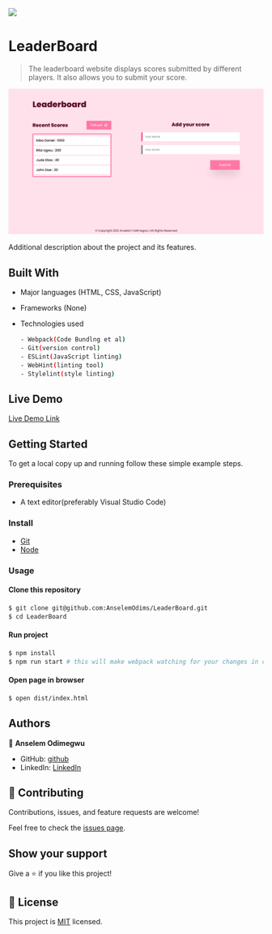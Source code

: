 ![](https://img.shields.io/badge/LeaderBoard-blueviolet)

# LeaderBoard

> The leaderboard website displays scores submitted by different players. It also allows you to submit your score.

![screenshot](./src/images/screenshots/leaderboard.png)

Additional description about the project and its features.

## Built With

- Major languages (HTML, CSS, JavaScript)
- Frameworks (None)
- Technologies used 
  
  ``` bash
  - Webpack(Code Bundlng et al)
  - Git(version control)
  - ESLint(JavaScript linting)
  - WebHint(linting tool)
  - Stylelint(style linting)
  ```

## Live Demo

[Live Demo Link](https://anselemodims.github.io/LeaderBoard/)


## Getting Started

To get a local copy up and running follow these simple example steps.

### Prerequisites
 - A text editor(preferably Visual Studio Code)
### Install
  -  [Git](https://git-scm.com/downloads)
  -  [Node](https://nodejs.org/en/download/)
### Usage
#### Clone this repository

```bash
$ git clone git@github.com:AnselemOdims/LeaderBoard.git
$ cd LeaderBoard
```
#### Run project

```bash
$ npm install
$ npm run start # this will make webpack watching for your changes in code
```

#### Open page in browser
```bash
$ open dist/index.html
```

## Authors

👤 **Anselem Odimegwu**

- GitHub: [github](https://github.com/AnselemOdims)
- LinkedIn: [LinkedIn](https://www.linkedin.com/in/anselem-odimegwu-65a679104/)

## 🤝 Contributing

Contributions, issues, and feature requests are welcome!

Feel free to check the [issues page](https://github.com/AnselemOdims/LeaderBoard/issues).

## Show your support

Give a ⭐️ if you like this project!

## 📝 License

This project is [MIT](https://opensource.org/licenses/MIT) licensed.